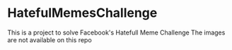 # HatefulMemesChallenge
This is a project to solve Facebook's Hatefull Meme Challenge 
The images are not available on this repo 
